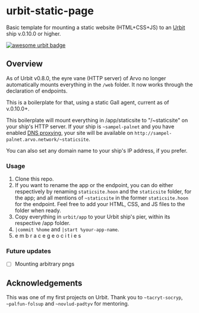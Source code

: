 # urbit-static-page

Basic template for mounting a static website (HTML+CSS+JS) to an [Urbit](https://urbit.org) ship v.0.10.0 or higher.

[![awesome urbit badge](https://img.shields.io/badge/~-awesome%20urbit-lightgrey)](https://github.com/urbit/awesome-urbit)

## Overview

As of Urbit v0.8.0, the eyre vane (HTTP server) of Arvo no longer automatically mounts everything in the `/web` folder. It now works through the declaration of endpoints. 

This is a boilerplate for that, using a static Gall agent, current as of v.0.10.0+.

This boilerplate will mount everything in /app/staticsite to "/~staticsite" on your ship's HTTP server. If your ship is `~sampel-palnet` and you have enabled [DNS proxying](https://urbit.org/using/operations/using-your-ship/#planets-and-stars), your site will be available on `http://sampel-palnet.arvo.network/~staticsite`. 

You can also set any domain name to your ship's IP address, if you prefer.

### Usage

1. Clone this repo.
2. If you want to rename the app or the endpoint, you can do either respectively by renaming `staticsite.hoon` and the `staticsite` folder, for the app; and all mentions of `~staticsite` in the former `staticsite.hoon` for the endpoint. Feel free to add your HTML, CSS, and JS files to the folder when ready.
3. Copy everything in `urbit/app` to your Urbit ship's pier, within its respective /app folder.
4. `|commit %home` and `|start %your-app-name`.
5. e m b r a c e g e o c i t i e s

### Future updates

- [ ] Mounting arbitrary pngs

## Acknowledgements

This was one of my first projects on Urbit. Thank you to `~tacryt-socryp`, `~palfun-folsup` and `~novlud-padtyv` for mentoring.
